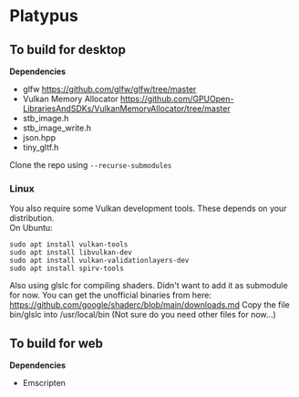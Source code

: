 # Platypus

## To build for desktop
**Dependencies**
* glfw https://github.com/glfw/glfw/tree/master <br/>
* Vulkan Memory Allocator https://github.com/GPUOpen-LibrariesAndSDKs/VulkanMemoryAllocator/tree/master <br/>
* stb_image.h
* stb_image_write.h
* json.hpp
* tiny_gltf.h

Clone the repo using `--recurse-submodules`

### Linux
You also require some Vulkan development tools. These depends on your distribution.<br/>
On Ubuntu: <br/>
```
sudo apt install vulkan-tools
sudo apt install libvulkan-dev
sudo apt install vulkan-validationlayers-dev
sudo apt install spirv-tools
```
Also using glslc for compiling shaders.
Didn't want to add it as submodule for now.
You can get the unofficial binaries from here: https://github.com/google/shaderc/blob/main/downloads.md
Copy the file bin/glslc into /usr/local/bin (Not sure do you need other files for now...)

## To build for web
**Dependencies**
* Emscripten
